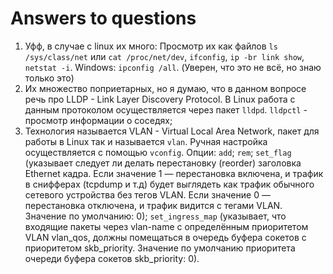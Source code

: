 # Answers to questions

1. Уфф, в случае с linux их много: Просмотр их как файлов `ls /sys/class/net` или `cat /proc/net/dev`, `ifconfig`, `ip -br link show`, `netstat -i`.
   Windows: `ipconfig /all`. (Уверен, что это не всё, но знаю только это)
2. Их множество поприетарных, но я думаю, что в данном вопросе речь про LLDP - Link Layer Discovery Protocol. 
   В Linux работа с данным протоколом осуществляется через пакет `lldpd`.
   `lldpctl` - просмотр информации о соседях;
3. Технология называется VLAN -  Virtual Local Area Network, пакет для работы в Linux так и называется `vlan`.
   Ручная настройка осуществляется с помощью `vconfig`. Опции: 
                                                                `add`; 
                                                                `rem`;
                                                                `set_flag` (указывает следует ли делать перестановку (reorder) заголовка Ethernet кадра. Если значение 1 — перестановка включена, и трафик в снифферах (tcpdump и т.д)  будет выглядеть как трафик обычного сетевого устройства без тегов VLAN. Если значение 0 — перестановка отключена, и трафик видится с тегами VLAN. Значение по умолчанию: 0); 
                                                                `set_ingress_map` (указывает, что входящие пакеты через vlan-name с определённым приоритетом VLAN vlan_qos, должны помещаться в очередь буфера сокетов с приоритетом  skb_priority. Значение по умолчанию приоритета очереди буфера сокетов skb_priority: 0).